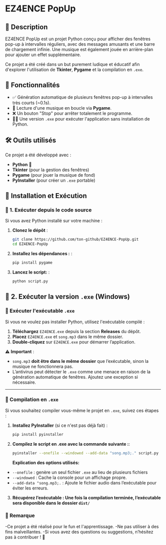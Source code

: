 # EZ4ENCE PopUp  

## 📝 Description  

EZ4ENCE PopUp est un projet Python conçu pour afficher des fenêtres pop-up à intervalles réguliers, avec des messages amusants et une barre de chargement infinie. Une musique est également jouée en arrière-plan pour ajouter un effet supplémentaire.  

Ce projet a été créé dans un but purement ludique et éducatif afin d'explorer l'utilisation de **Tkinter**, **Pygame** et la compilation en `.exe`.  

## 🎯 Fonctionnalités  

- ✅ Génération automatique de plusieurs fenêtres pop-up à intervalles très courts (~0.1s).  
- 🎵 Lecture d'une musique en boucle via **Pygame**.  
- ❌ Un bouton "Stop" pour arrêter totalement le programme.  
- 🏴‍☠️ Une version `.exe` pour exécuter l'application sans installation de Python.  

## 🛠️ Outils utilisés  

Ce projet a été développé avec :  

- **Python** 🐍  
- **Tkinter** (pour la gestion des fenêtres)  
- **Pygame** (pour jouer la musique de fond)  
- **PyInstaller** (pour créer un `.exe` portable)  

## 🚀 Installation et Exécution  

### 🔹 1. Exécuter depuis le code source  

Si vous avez Python installé sur votre machine :  

1. **Clonez le dépôt** :  

   ```bash
   git clone https://github.com/ton-github/EZ4ENCE-PopUp.git
   cd EZ4ENCE-PopUp


2. **Installez les dépendances :** : 

    ```bash
    pip install pygame


3. **Lancez le script:** :

    ```bash
    python script.py


## 🚀 2. Exécuter la version `.exe` (Windows)  

### 🔹 Exécuter l'exécutable `.exe`  

Si vous ne voulez pas installer Python, utilisez l'exécutable compilé :  

1. **Téléchargez** `EZ4ENCE.exe` depuis la section **Releases** du dépôt.  
2. **Placez** `EZ4ENCE.exe` et `song.mp3` dans le même dossier.  
3. **Double-cliquez** sur `EZ4ENCE.exe` pour démarrer l’application.  

⚠ **Important** :  
- `song.mp3` **doit être dans le même dossier** que l’exécutable, sinon la musique ne fonctionnera pas.  
- L’antivirus peut détecter le `.exe` comme une menace en raison de la génération automatique de fenêtres. Ajoutez une exception si nécessaire.  

---

### 🔹 Compilation en `.exe`  

Si vous souhaitez compiler vous-même le projet en `.exe`, suivez ces étapes :  

1. **Installez PyInstaller** (si ce n'est pas déjà fait) :  

   ```bash
   pip install pyinstaller

2. **Compilez le script en .exe avec la commande suivante :**:
    
    ```bash
    pyinstaller --onefile --windowed --add-data "song.mp3;." script.py
    ```

    **Explication des options utilisés:**

- `--onefile` : genère un seul fichier `.exe` au lieu de plusieurs fichiers
- `--windowed` : Cache la console pour un affichage propre.
- `--add-data "song.mp3;.` : Ajoute le fichier audio dans l’exécutable pour éviter les erreurs.

3. **Récupérez l’exécutable : Une fois la compilation terminée, l’exécutable sera disponible dans le dossier `dist/`**

### 🔹 Remarque

-Ce projet a été réalisé pour le fun et l'apprentissage.
-Ne pas utiliser à des fins malveillantes.
-Si vous avez des questions ou suggestions, n’hésitez pas à contribuer ! 🚀

